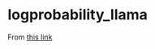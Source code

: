# logprobability_llama

From [this link](https://www.kaggle.com/code/lucamassaron/logprobability-llama-7b)
